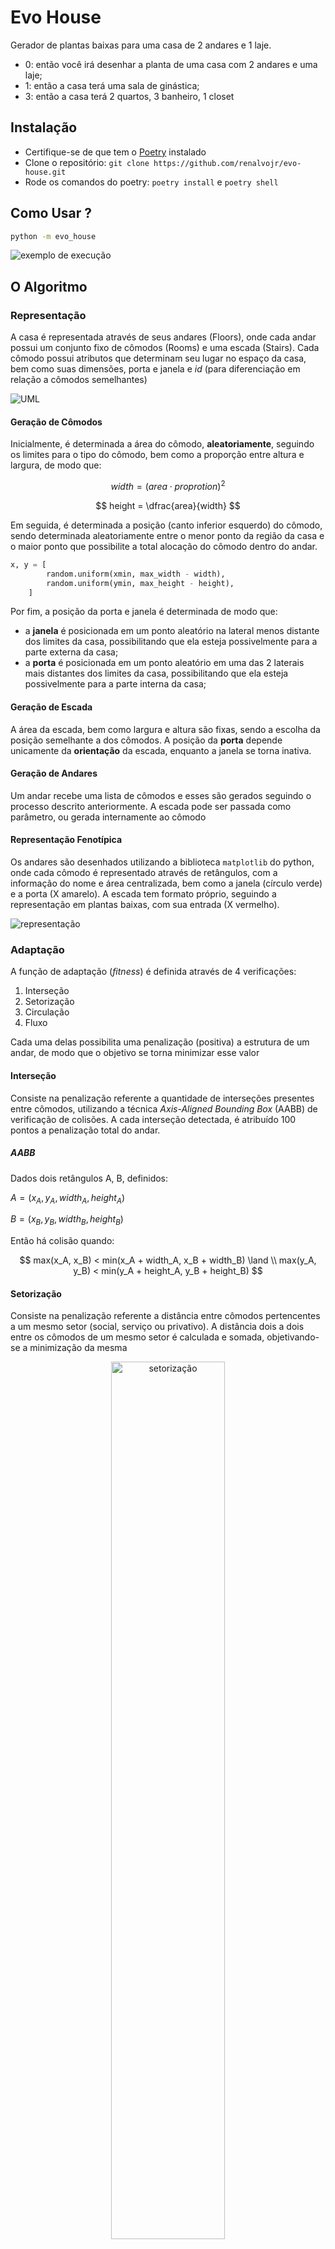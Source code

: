 # Evo House

Gerador de plantas baixas para uma casa de 2 andares e 1 laje.

- 0: então você irá desenhar a planta de uma casa com 2 andares e uma laje;
- 1: então a casa terá uma sala de ginástica;
- 3: então a casa terá 2 quartos, 3 banheiro, 1 closet

## Instalação

- Certifique-se de que tem o [Poetry](https://python-poetry.org/docs/) instalado
- Clone o repositório: `git clone https://github.com/renalvojr/evo-house.git`
- Rode os comandos do poetry: `poetry install` e `poetry shell`

## Como Usar ?

```bash
python -m evo_house
```

![exemplo de execução](src/example.png)

## O Algoritmo

### Representação

A casa é representada através de seus andares (Floors),
onde cada andar possui um conjunto fixo de cômodos (Rooms)
e uma escada (Stairs). Cada cômodo possui atributos que determinam
seu lugar no espaço da casa, bem como suas dimensões, porta e janela
e _id_ (para diferenciação em relação a cômodos semelhantes)

![UML](src/uml.png)

#### Geração de Cômodos

Inicialmente, é determinada a área do cômodo, **aleatoriamente**,
seguindo os limites para o tipo do cômodo, bem como a proporção entre
altura e largura, de modo que:

$$
width = (area \cdot proprotion)^2
$$

$$
height = \dfrac{area}{width}
$$

Em seguida, é determinada a posição (canto inferior esquerdo) do cômodo,
sendo determinada aleatoriamente entre o menor ponto da região da casa e
o maior ponto que possibilite a total alocação do cômodo dentro do andar.

```python
x, y = [
        random.uniform(xmin, max_width - width),
        random.uniform(ymin, max_height - height),
    ]
```

Por fim, a posição da porta e janela é determinada de modo que:

- a **janela** é posicionada em um ponto aleatório na lateral menos distante
  dos limites da casa, possibilitando que ela esteja possivelmente para a
  parte externa da casa;
- a **porta** é posicionada em um ponto aleatório em uma das 2 laterais mais
  distantes dos limites da casa, possibilitando que ela esteja possivelmente
  para a parte interna da casa;

#### Geração de Escada

A área da escada, bem como largura e altura são fixas, sendo a escolha da posição
semelhante a dos cômodos. A posição da **porta** depende unicamente da **orientação**
da escada, enquanto a janela se torna inativa.

#### Geração de Andares

Um andar recebe uma lista de cômodos e esses são gerados seguindo o processo descrito
anteriormente. A escada pode ser passada como parâmetro, ou gerada
internamente ao cômodo

#### Representação Fenotípica

Os andares são desenhados utilizando a biblioteca `matplotlib` do python, onde cada
cômodo é representado através de retângulos, com a informação do nome e área centralizada,
bem como a janela (círculo verde) e a porta (X amarelo). A escada tem formato próprio,
seguindo a representação em plantas baixas, com sua entrada (X vermelho).

![representação](src/blueprint.png)

### Adaptação

A função de adaptação (_fitness_) é definida através de 4 verificações:

1. Interseção
2. Setorização
3. Circulação
4. Fluxo

Cada uma delas possibilita uma penalização (positiva) a estrutura de um andar,
de modo que o objetivo se torna minimizar esse valor

#### Interseção

Consiste na penalização referente a quantidade de interseções presentes entre
cômodos, utilizando a técnica _Axis-Aligned Bounding Box_ (AABB) de verificação
de colisões. A cada interseção detectada, é atribuído 100 pontos a penalização total
do andar.

##### AABB

Dados dois retângulos A, B, definidos:

$A = (x_A, y_A, width_A, height_A)$

$B = (x_B, y_B, width_B, height_B)$

Então há colisão quando:

$$
max(x_A, x_B) < min(x_A + width_A, x_B + width_B) \land \\
max(y_A, y_B) < min(y_A + height_A, y_B + height_B)
$$

#### Setorização

Consiste na penalização referente a distância entre cômodos pertencentes a um
mesmo setor (social, serviço ou privativo). A distância dois a dois entre os cômodos
de um mesmo setor é calculada e somada, objetivando-se a minimização da mesma

<center>
<img src="src/setores.png" alt="setorização" width="60%"/>
</center>

##### Distância entre Cômodos

A distância entre dois cômodos é calculada através das suas laterais, de modo que
representa a maior distância entre as distâncias presentes nas laterais dos cômodos:

```python
  ...
  horizontal_dis = max(x2_min - x1_max, x1_min - x2_max)
  vertical_dis = max(y2_min - y1_max, y1_min - y2_max)

  return max(horizontal_dis, vertical_dis)
```

#### Circulação

Consiste na penalização referente a presença de espaços vazios entre cômodos, grandes o
suficiente para possibilitar a existência de um terceiro cômodo. Desde modo, objetiva-se
a aproximação total ou parcial (presença de corredores) entre os cômodos.

Dois a dois os cômodos são comparados, onde é calculada a distância entre eles. É verificado
se existem cômodos no caminho entre os dois comparados, para determinar se a distância encontrada
corresponde verdadeiramente a um espaço vazio. Se sim, caso a distância não seja uma parede `[0, 0.6]`
ou um corredor `[0.8, 1.2]`, o andar é penalizado em 50 vezes o valor da distância:

```python
 for i in range(FLOOR_SIZE - 1):
      for j in range(i + 1, FLOOR_SIZE):
          distance = get_rooms_distance(floor[i], floor[j])
          if distance < 0:
              penalty += distance**2
              continue
          if not has_room_on_the_way(floor[i], floor[j], floor.rooms):
              # não é parede ou corredor
              if not (distance <= 0.6 or 0.8 <= distance <= 1.2):
                   penalty += 50 * distance
```

##### Verificação de Cômodo Intermediário

Para verificação da presença de um cômodo no caminho entre outros dois, é
verificada a colisão dos demais cômodos com a região retângular mínima definida
entre os dois cômodos

<center>
<img src="src/circulacao.png" alt="circulação" width="60%"/>
</center>

#### Fluxo

Consiste na penalização referente a ausência de um fluxo correto entre as portas da
casa. Através da estrutura do andar, é montado um grafo simples $G(V, A)$, onde $V$ é o conjunto
dos cômodos e $A$ as conexões entre a porta de um cômodo e a lateral de outro. É verificado, então, se:

- $G$ é conexo: é possível transitar por todos os cômodos;
- $N(v_{none}) = 0$: não há cômodos com porta para o vazio;
- Cômodos de mesmo setor são vizinhos.

<center>
  <img src="src/house_graph.png" alt="grafo" width="60%"></img> 
</center>

### Operações Genéticas

#### Cruzamento

O cruzamento é feito através de dois pontos de corte, escolhidos aleatoriamente:

```python
...
point1 = random.randint(1, len(floor1) - 2)
point2 = random.randint(point1 + 1, len(floor1))

child1 = floor1[:point1] + floor2[point1:point2] + floor1[point2:]
child2 = floor2[:point1] + floor1[point1:point2] + floor2[point2:]
...
```

<center>
  <img src="src/cruzamento.png" alt="cruzamento" width="60%"></img> 
</center>

#### Mutação

A mutação segue uma taxa e é aplicada a diferentes aspectos dos cômodos e da escada

##### Área

A área é acrescida de um valor no intervalo definido pelo `area_factor` e normalizada
seguindo as limitações de área para o cômodo. As dimensões são então alteradas, seguindo
a proporção.

> A proporção (_aspect ratio_) do cômodo pode ser mutado, com possibilidade equivalente
> a metade da taxa de mutação.

##### Posição

A posição é acrescida de um valor no intervalo definido pelo `pos_factor` e normalizada
para que o cômodo não saia da região da casa.

> As posições da porta e janela são alteradas (transladadas) com base na nova posição
> do cômodo

##### Posição da porta

Uma nova posição para a porta e escolhida, seguindo as restrições definidas na geração

> A posição da janela é reparada, evitando que a mutação de posição do cômodo torne a
> janela apontada para a parte interna da casa

##### Orientação da escada

Uma nova orientação para a escada (left, right, top, bottom) é escolhida, alterando
consequentemente a posição de sua entrada

##### Aplicação da mutação

```python
for room in floor.rooms + [floor.stairs]:
    if random.random() <= mutation_rate:
        room_mutation(
            room,
            floor.min_floor_point,
            floor.max_floor_point,
            mutation_rate,
            pos_factor,
            area_factor,
          )
```

room_mutation:

```python
# muta area de cômodos
if random.random() <= mutation_rate and not isinstance(room, Stairs):
    ...
# muta posição de cômodos e escada
if random.random() <= mutation_rate:
    ...
# muta posição da porta de cômodos
if random.random() <= mutation_rate and not isinstance(room, Stairs):
    ...
# muta orientação da escada
if random.random() <= mutation_rate and isinstance(room, Stairs) and not room.fixed:
    ...
```

### Seleção

#### Seleção de pais

A seleção de pais é feita por roleta, de modo que:

Dada uma população $P = \{I_1, I_2, ..., I_n\}$, onde cada indivíduo $I_i$
tem adaptação $f(I_i)$, é feito o seguinte procedimento:

- Cálculo da soma total das adaptações:

$$F_{total} = \sum_{i = 1}^{n} f(I_i)$$

- Cálculo da probabilidade de seleção:

$$P(I_i) = \dfrac{f(I_i)}{F_{total}}, onde \sum_{i=1}^{n} P(I_i) = 1$$

- Cálculo da probabilidade acumulada:

$$C(I_i) = \sum_{j=1}^{i} P(I_j)$$

A roleta é então construída, sendo representada por uma **faixa**, onde os intervalos
representam a probabilidade acumulada de escolha de um determinado indivíduo. Dois
são sorteados para serem cruzados

#### Seleção de sobreviventes

É realizada uma seleção elitista para os sobreviventes, onde os 10% melhores na população
de pais é escolhido e são feitos cruzamentos para preencher os 90% da nova população,
mantendo sempre o mesmo tamanho.

### Estrutura do Algoritmo

- Mutação variável (diversidade)
- `pos_factor` e `area_factor` variaveis (penalidades)

## Resultados

### Resultado Andar Térreo

![resultado do andar térreo](src/output_ground.gif)

### Resultado 1º Andar

![resultado do primeiro andar](src/output_first.gif)
